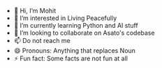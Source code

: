 - 👋 Hi, I’m Mohit
- 👀 I’m interested in Living Peacefully
- 🌱 I’m currently learning Python and AI stuff
- 💞️ I’m looking to collaborate on Asato's codebase
- 📫 Do not reach me
- 😄 Pronouns: Anything that replaces Noun
- ⚡ Fun fact: Some facts are not fun at all

<!---
mohit-asato/mohit-asato is a ✨ special ✨ repository because its `README.md` (this file) appears on your GitHub profile.
You can click the Preview link to take a look at your changes.
--->
